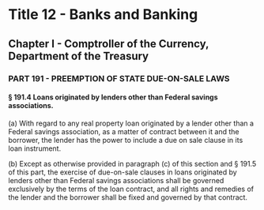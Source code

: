 
# Title 12 - Banks and Banking
## Chapter I - Comptroller of the Currency, Department of the Treasury
### PART 191 - PREEMPTION OF STATE DUE-ON-SALE LAWS
#### § 191.4 Loans originated by lenders other than Federal savings associations.

(a) With regard to any real property loan originated by a lender other than a Federal savings association, as a matter of contract between it and the borrower, the lender has the power to include a due on sale clause in its loan instrument.

(b) Except as otherwise provided in paragraph (c) of this section and § 191.5 of this part, the exercise of due-on-sale clauses in loans originated by lenders other than Federal savings associations shall be governed exclusively by the terms of the loan contract, and all rights and remedies of the lender and the borrower shall be fixed and governed by that contract.
